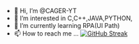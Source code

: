 - 👋 Hi, I’m @CAGER-YT
- 👀 I’m interested in C,C++,JAVA,PYTHON,
- 🌱 I’m currently learning RPA(UI Path)
- 📫 How to reach me ...
[![GitHub Streak](http://github-readme-streak-stats.herokuapp.com?user=CAGER-YT&theme=radical&date_format=M%20j%5B%2C%20Y%5D)](https://git.io/streak-stats)
<!---
CAGER-YT/CAGER-YT is a ✨ special ✨ repository because its `README.md` (this file) appears on your GitHub profile.
You can click the Preview link to take a look at your changes.
--->

